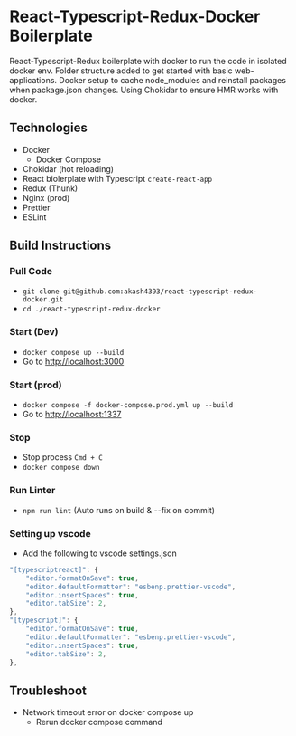 # React-Typescript-Redux-Docker Boilerplate
React-Typescript-Redux boilerplate with docker to run the code in isolated docker env. Folder structure added to get started with basic web-applications. Docker setup to cache node_modules and reinstall packages when package.json changes. Using Chokidar to ensure HMR works with docker.

## Technologies
* Docker
    * Docker Compose
* Chokidar (hot reloading)
* React biolerplate with Typescript ```create-react-app```
* Redux (Thunk)
* Nginx (prod)
* Prettier
* ESLint

## Build Instructions
### Pull Code
* ```git clone git@github.com:akash4393/react-typescript-redux-docker.git```
* ```cd ./react-typescript-redux-docker```
### Start (Dev)
* ```docker compose up --build```
* Go to <http://localhost:3000>

### Start (prod)
* ```docker compose -f docker-compose.prod.yml up --build```
* Go to <http://localhost:1337>

### Stop
* Stop process ```Cmd + C```
* ```docker compose down```

### Run Linter
* ```npm run lint``` (Auto runs on build & --fix on commit)

### Setting up vscode
* Add the following to vscode settings.json
```javascript
"[typescriptreact]": {
    "editor.formatOnSave": true,
    "editor.defaultFormatter": "esbenp.prettier-vscode",
    "editor.insertSpaces": true,
    "editor.tabSize": 2,
},
"[typescript]": {
    "editor.formatOnSave": true,
    "editor.defaultFormatter": "esbenp.prettier-vscode",
    "editor.insertSpaces": true,
    "editor.tabSize": 2,
},
```

## Troubleshoot
* Network timeout error on docker compose up 
    * Rerun docker compose command

